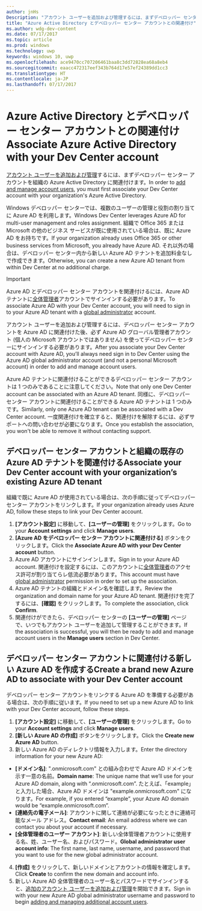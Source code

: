 ```yaml
---
author: jnHs
Description: "アカウント ユーザーを追加および管理するには、まずデベロッパー センター アカウントを組織の Azure Active Directory に関連付けます。"
title: "Azure Active Directory とデベロッパー センター アカウントとの関連付け"
ms.author: wdg-dev-content
ms.date: 07/17/2017
ms.topic: article
ms.prod: windows
ms.technology: uwp
keywords: windows 10, uwp
ms.openlocfilehash: ace9470cc707206461baa8c3dd72828ea68a8eb4
ms.sourcegitcommit: eaacc472317eef343b764d17e57ef24389dd1cc3
ms.translationtype: HT
ms.contentlocale: ja-JP
ms.lasthandoff: 07/17/2017
---
```

# <a name="associate-azure-active-directory-with-your-dev-center-account"></a><span data-ttu-id="4b861-104">Azure Active Directory とデベロッパー センター アカウントとの関連付け</span><span class="sxs-lookup"><span data-stu-id="4b861-104">Associate Azure Active Directory with your Dev Center account</span></span>

<span data-ttu-id="4b861-105">[アカウント ユーザーを追加および管理](add-users-groups-and-azure-ad-applications.md)するには、まずデベロッパー センター アカウントを組織の Azure Active Directory に関連付けます。</span><span class="sxs-lookup"><span data-stu-id="4b861-105">In order to [add and manage account users](add-users-groups-and-azure-ad-applications.md), you must first associate your Dev Center account with your organization's Azure Active Directory.</span></span> 

<span data-ttu-id="4b861-106">Windows デベロッパー センターでは、複数のユーザーの管理と役割の割り当てに Azure AD を利用します。</span><span class="sxs-lookup"><span data-stu-id="4b861-106">Windows Dev Center leverages Azure AD for multi-user management and roles assignment.</span></span> <span data-ttu-id="4b861-107">組織で Office 365 または Microsoft の他のビジネス サービスが既に使用されている場合は、既に Azure AD をお持ちです。</span><span class="sxs-lookup"><span data-stu-id="4b861-107">If your organization already uses Office 365 or other business services from Microsoft, you already have Azure AD.</span></span> <span data-ttu-id="4b861-108">それ以外の場合は、デベロッパー センター内から新しい Azure AD テナントを追加料金なしで作成できます。</span><span class="sxs-lookup"><span data-stu-id="4b861-108">Otherwise, you can create a new Azure AD tenant from within Dev Center at no additional charge.</span></span>

> [!IMPORTANT]
> <span data-ttu-id="4b861-109">Azure AD とデベロッパー センター アカウントを関連付けるには、Azure AD テナントに[全体管理者](http://go.microsoft.com/fwlink/?LinkId=746654)アカウントでサインインする必要があります。</span><span class="sxs-lookup"><span data-stu-id="4b861-109">To associate Azure AD with your Dev Center account, you will need to sign in to your Azure AD tenant with a [global administrator](http://go.microsoft.com/fwlink/?LinkId=746654) account.</span></span>
> 
> <span data-ttu-id="4b861-110">アカウント ユーザーを追加および管理するには、デベロッパー センター アカウントを Azure AD に関連付けた後、必ず Azure AD グローバル管理者アカウント (個人の Microsoft アカウントではありません) を使ってデベロッパー センターにサインインする必要があります。</span><span class="sxs-lookup"><span data-stu-id="4b861-110">After you associate your Dev Center account with Azure AD, you’ll always need sign in to Dev Center using the Azure AD global administrator account (and not a personal Microsoft account) in order to add and manage account users.</span></span>

<span data-ttu-id="4b861-111">Azure AD テナントに関連付けることができるデベロッパー センター アカウントは 1 つのみであることに注意してください。</span><span class="sxs-lookup"><span data-stu-id="4b861-111">Note that only one Dev Center account can be associated with an Azure AD tenant.</span></span> <span data-ttu-id="4b861-112">同様に、デベロッパー センター アカウントに関連付けることができる Azure AD テナントは 1 つのみです。</span><span class="sxs-lookup"><span data-stu-id="4b861-112">Similarly, only one Azure AD tenant can be associated with a Dev Center account.</span></span> <span data-ttu-id="4b861-113">一度関連付けを確立すると、関連付けを解除するには、必ずサポートへの問い合わせが必要になります。</span><span class="sxs-lookup"><span data-stu-id="4b861-113">Once you establish the association, you won't be able to remove it without contacting support.</span></span>


## <a name="associate-your-dev-center-account-with-your-organizations-existing-azure-ad-tenant"></a><span data-ttu-id="4b861-114">デベロッパー センター アカウントと組織の既存の Azure AD テナントを関連付ける</span><span class="sxs-lookup"><span data-stu-id="4b861-114">Associate your Dev Center account with your organization’s existing Azure AD tenant</span></span>

<span data-ttu-id="4b861-115">組織で既に Azure AD が使用されている場合は、次の手順に従ってデベロッパー センター アカウントをリンクします。</span><span class="sxs-lookup"><span data-stu-id="4b861-115">If your organization already uses Azure AD, follow these steps to link your Dev Center account.</span></span>

1.  <span data-ttu-id="4b861-116">**[アカウント設定]** に移動して、**[ユーザーの管理]** をクリックします。</span><span class="sxs-lookup"><span data-stu-id="4b861-116">Go to your **Account settings** and click **Manage users**.</span></span>
2.  <span data-ttu-id="4b861-117">**[Azure AD をデベロッパー センター アカウントに関連付ける]** ボタンをクリックします。</span><span class="sxs-lookup"><span data-stu-id="4b861-117">Click the **Associate Azure AD with your Dev Center account** button.</span></span>
3.  <span data-ttu-id="4b861-118">Azure AD アカウントにサインインします。</span><span class="sxs-lookup"><span data-stu-id="4b861-118">Sign in to your Azure AD account.</span></span> <span data-ttu-id="4b861-119">関連付けを設定するには、このアカウントに[全体管理者](http://go.microsoft.com/fwlink/?LinkId=746654)のアクセス許可が割り当てらレ低流必要があります。</span><span class="sxs-lookup"><span data-stu-id="4b861-119">This account must have [global administrator](http://go.microsoft.com/fwlink/?LinkId=746654) permission in order to set up the association.</span></span>
4.  <span data-ttu-id="4b861-120">Azure AD テナントの組織とドメイン名を確認します。</span><span class="sxs-lookup"><span data-stu-id="4b861-120">Review the organization and domain name for your Azure AD tenant.</span></span> <span data-ttu-id="4b861-121">関連付けを完了するには、**[確認]** をクリックします。</span><span class="sxs-lookup"><span data-stu-id="4b861-121">To complete the association, click **Confirm**.</span></span>
5.  <span data-ttu-id="4b861-122">関連付けができたら、デベロッパー センターの **[ユーザーの管理]** ページで、いつでもアカウント ユーザーを追加して管理することができます。</span><span class="sxs-lookup"><span data-stu-id="4b861-122">If the association is successful, you will then be ready to add and manage account users in the **Manage users** section in Dev Center.</span></span>


## <a name="create-a-brand-new-azure-ad-to-associate-with-your-dev-center-account"></a><span data-ttu-id="4b861-123">デベロッパー センター アカウントに関連付ける新しい Azure AD を作成する</span><span class="sxs-lookup"><span data-stu-id="4b861-123">Create a brand new Azure AD to associate with your Dev Center account</span></span>

<span data-ttu-id="4b861-124">デベロッパー センター アカウントをリンクする Azure AD を準備する必要がある場合は、次の手順に従います。</span><span class="sxs-lookup"><span data-stu-id="4b861-124">If you need to set up a new Azure AD to link with your Dev Center account, follow these steps.</span></span>

1.  <span data-ttu-id="4b861-125">**[アカウント設定]** に移動して、**[ユーザーの管理]** をクリックします。</span><span class="sxs-lookup"><span data-stu-id="4b861-125">Go to your **Account settings** and click **Manage users**.</span></span>
2.  <span data-ttu-id="4b861-126">**[新しい Azure AD の作成]** ボタンをクリックします。</span><span class="sxs-lookup"><span data-stu-id="4b861-126">Click the **Create new Azure AD** button.</span></span>
3.  <span data-ttu-id="4b861-127">新しい Azure AD のディレクトリ情報を入力します。</span><span class="sxs-lookup"><span data-stu-id="4b861-127">Enter the directory information for your new Azure AD:</span></span>
 - <span data-ttu-id="4b861-128">**[ドメイン名]**: ".onmicrosoft.com" との組み合わせで Azure AD ドメインを示す一意の名前。</span><span class="sxs-lookup"><span data-stu-id="4b861-128">**Domain name**: The unique name that we’ll use for your Azure AD domain, along with “.onmicrosoft.com”.</span></span> <span data-ttu-id="4b861-129">たとえば、「example」と入力した場合、Azure AD ドメインは "example.onmicrosoft.com" になります。</span><span class="sxs-lookup"><span data-stu-id="4b861-129">For example, if you entered “example”, your Azure AD domain would be “example.onmicrosoft.com”.</span></span>
 - <span data-ttu-id="4b861-130">**[連絡先の電子メール]**: アカウントに関して連絡が必要になったときに連絡可能なメール アドレス。</span><span class="sxs-lookup"><span data-stu-id="4b861-130">**Contact email**: An email address where we can contact you about your account if necessary.</span></span>
 - <span data-ttu-id="4b861-131">**[全体管理者のユーザー アカウント]**: 新しい全体管理者アカウントに使用する名、姓、ユーザー名、およびパスワード。</span><span class="sxs-lookup"><span data-stu-id="4b861-131">**Global administrator user account info**: The first name, last name, username, and password that you want to use for the new global administrator account.</span></span>
4.  <span data-ttu-id="4b861-132">**[作成]** をクリックして、新しいドメインとアカウントの情報を確定します。</span><span class="sxs-lookup"><span data-stu-id="4b861-132">Click **Create** to confirm the new domain and account info.</span></span>
5.  <span data-ttu-id="4b861-133">新しい Azure AD 全体管理者のユーザー名とパスワードでサインインすると、[追加のアカウント ユーザーを追加および管理](add-users-groups-and-azure-ad-applications.md)を開始できます。</span><span class="sxs-lookup"><span data-stu-id="4b861-133">Sign in with your new Azure AD global administrator username and password to begin [adding and managing additional account users](add-users-groups-and-azure-ad-applications.md).</span></span>



